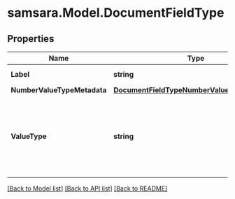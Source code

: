 # samsara.Model.DocumentFieldType
## Properties

Name | Type | Description | Notes
------------ | ------------- | ------------- | -------------
**Label** | **string** | Descriptive name of this field type. | 
**NumberValueTypeMetadata** | [**DocumentFieldTypeNumberValueTypeMetadata**](DocumentFieldTypeNumberValueTypeMetadata.md) |  | [optional] 
**ValueType** | **string** | The kind of value that can be submitted for this fieldType. It should be either ValueType_Number, ValueType_String, or ValueType_Photo. | 

[[Back to Model list]](../README.md#documentation-for-models) [[Back to API list]](../README.md#documentation-for-api-endpoints) [[Back to README]](../README.md)


